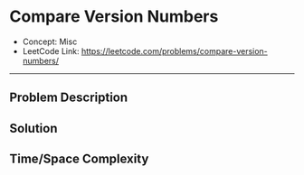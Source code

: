 # Compare Version Numbers

- Concept: Misc
- LeetCode Link: https://leetcode.com/problems/compare-version-numbers/

---

## Problem Description

## Solution

## Time/Space Complexity

